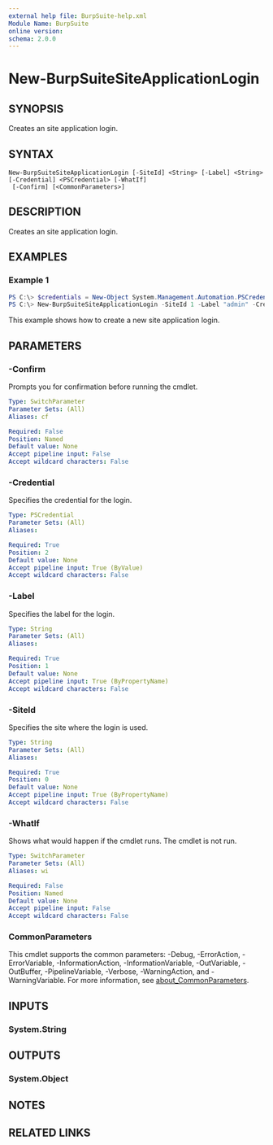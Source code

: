 ```yaml
---
external help file: BurpSuite-help.xml
Module Name: BurpSuite
online version:
schema: 2.0.0
---
```


# New-BurpSuiteSiteApplicationLogin

## SYNOPSIS
Creates an site application login.

## SYNTAX

```
New-BurpSuiteSiteApplicationLogin [-SiteId] <String> [-Label] <String> [-Credential] <PSCredential> [-WhatIf]
 [-Confirm] [<CommonParameters>]
```

## DESCRIPTION
Creates an site application login.

## EXAMPLES

### Example 1
```powershell
PS C:\> $credentials = New-Object System.Management.Automation.PSCredential ("administrator", $(ConvertTo-SecureString "changeme" -AsPlainText -Force))
PS C:\> New-BurpSuiteSiteApplicationLogin -SiteId 1 -Label "admin" -Credential $credentials
```

This example shows how to create a new site application login.

## PARAMETERS

### -Confirm
Prompts you for confirmation before running the cmdlet.

```yaml
Type: SwitchParameter
Parameter Sets: (All)
Aliases: cf

Required: False
Position: Named
Default value: None
Accept pipeline input: False
Accept wildcard characters: False
```

### -Credential
Specifies the credential for the login.

```yaml
Type: PSCredential
Parameter Sets: (All)
Aliases:

Required: True
Position: 2
Default value: None
Accept pipeline input: True (ByValue)
Accept wildcard characters: False
```

### -Label
Specifies the label for the login.

```yaml
Type: String
Parameter Sets: (All)
Aliases:

Required: True
Position: 1
Default value: None
Accept pipeline input: True (ByPropertyName)
Accept wildcard characters: False
```

### -SiteId
Specifies the site where the login is used.

```yaml
Type: String
Parameter Sets: (All)
Aliases:

Required: True
Position: 0
Default value: None
Accept pipeline input: True (ByPropertyName)
Accept wildcard characters: False
```

### -WhatIf
Shows what would happen if the cmdlet runs.
The cmdlet is not run.

```yaml
Type: SwitchParameter
Parameter Sets: (All)
Aliases: wi

Required: False
Position: Named
Default value: None
Accept pipeline input: False
Accept wildcard characters: False
```

### CommonParameters
This cmdlet supports the common parameters: -Debug, -ErrorAction, -ErrorVariable, -InformationAction, -InformationVariable, -OutVariable, -OutBuffer, -PipelineVariable, -Verbose, -WarningAction, and -WarningVariable. For more information, see [about_CommonParameters](http://go.microsoft.com/fwlink/?LinkID=113216).

## INPUTS

### System.String

## OUTPUTS

### System.Object
## NOTES

## RELATED LINKS
